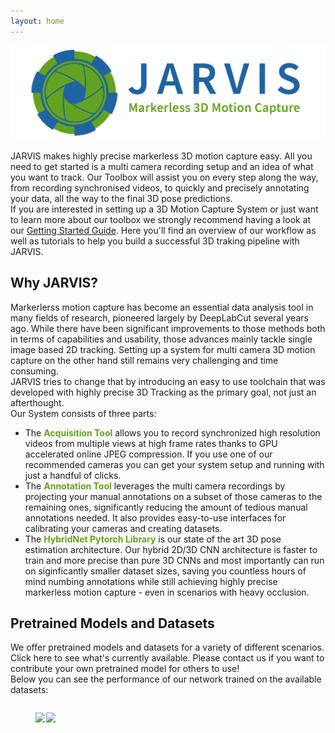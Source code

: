 ```yaml
---
layout: home
---
```


![Alt Text](docs/assets/banner_new_new.png)


JARVIS makes highly precise markerless 3D motion capture easy. All you need to get started is a multi camera recording setup and an idea of what you want to track.
Our Toolbox will assist you on every step along the way, from recording synchronised videos, to quickly and precisely annotating your data,
all the way to the final 3D pose predictions.\
If you are interested in setting up a 3D Motion Capture System or just want to learn more about our toolbox we strongly recommend having a look at our
[Getting Started Guide](/jarvis-docs//jarvis/2021-10-28-gettingstarted.html). Here you'll find an overview of our workflow as well as tutorials to help you build a successful 3D traking pipeline with JARVIS.

## Why JARVIS?
Markerlerss motion capture has become an essential data analysis tool in many fields of research, pioneered largely by DeepLabCut several years ago.
While there have been significant improvements to those methods both in terms of capabilities and usability, those advances mainly tackle single image based
2D tracking. Setting up a system for multi camera 3D motion capture on the other hand still remains very challenging and time consuming.\
JARVIS tries to change that by introducing an easy to use toolchain that was developed with highly precise 3D Tracking as the primary goal, not just an afterthought.\
Our System consists of three parts:
- The <span style="color:#63a31f">**Acquisition Tool**</span> allows you to record synchronized high resolution videos from multiple views at high frame rates thanks to GPU accelerated online JPEG compression. If you use one of our recommended cameras you can get your system setup and running with just a handful of clicks.
- The <span style="color:#63a31f">**Annotation Tool**</span> leverages the multi camera recordings by projecting your manual annotations on a subset of those cameras to the remaining ones, significantly reducing the amount of tedious manual annotations needed. It also provides easy-to-use interfaces for calibrating your cameras
  and creating datasets.
- The <span style="color:#63a31f">**HybridNet Pytorch Library**</span> is our state of the art 3D pose estimation architecture. Our hybrid 2D/3D CNN architecture is faster to train and more precise than pure 3D CNNs and most importantly can run on siginficantly smaller dataset sizes, saving you countless hours of mind numbing annotations while still achieving highly precise markerless motion capture - even in scenarios with heavy occlusion.

## Pretrained Models and Datasets
We offer pretrained models and datasets for a variety of different scenarios. Click here to see what's currently available. Please contact us if you want to contribute your own pretrained model for others to use!\
Below you can see the performance of our network trained on the available datasets:

<figure class="half" style="display:flex">
<p float="left">
    <img width="48%" align="left" src="docs/assets/monkey_hand.gif">
    <img width="48%" align="right" src="docs/assets/monkey_hand.gif">
</p>
</figure>
